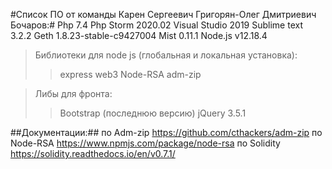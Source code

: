 #Список ПО от команды Карен Сергеевич Григорян-Олег Дмитриевич Бочаров:#
Php 7.4
Php Storm 2020.02
Visual Studio 2019
Sublime text 3.2.2
Geth 1.8.23-stable-c9427004
Mist 0.11.1
Node.js v12.18.4
>Библиотеки для node js (глобальная и локальная установка):
>>express
>>web3
>>Node-RSA
>>adm-zip

>Либы для фронта:
>>Bootstrap (последнюю версию)
>>jQuery 3.5.1

##Документации:##
по Adm-zip https://github.com/cthackers/adm-zip
по Node-RSA https://www.npmjs.com/package/node-rsa
по Solidity https://solidity.readthedocs.io/en/v0.7.1/
